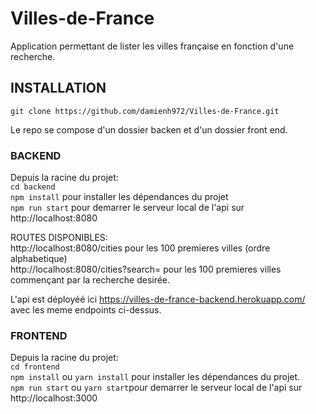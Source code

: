 # Villes-de-France

Application permettant de lister les villes française en fonction d'une recherche.

## INSTALLATION

`git clone https://github.com/damienh972/Villes-de-France.git`

Le repo se compose d'un dossier backen et d'un dossier front end.

### BACKEND
Depuis la racine du projet:  
`cd backend`  
`npm install` pour installer les dépendances du projet  
`npm run start` pour demarrer le serveur local de l'api sur http://localhost:8080  

ROUTES DISPONIBLES:  
http://localhost:8080/cities pour les 100 premieres villes (ordre alphabetique)  
http://localhost:8080/cities?search=<ma-recherche> pour les 100 premieres villes commençant par la recherche desirée.  

L'api est déployéé ici https://villes-de-france-backend.herokuapp.com/ avec les meme endpoints ci-dessus.  

### FRONTEND  
Depuis la racine du projet:  
`cd frontend`  
`npm install` ou `yarn install` pour installer les dépendances du projet.  
`npm run start` ou `yarn start`pour demarrer le serveur local de l'api sur http://localhost:3000  




